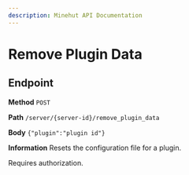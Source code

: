 ```yaml
---
description: Minehut API Documentation
---
```


# Remove Plugin Data

## Endpoint

**Method** `POST`

**Path** `/server/{server-id}/remove_plugin_data`

**Body** `{"plugin":"plugin id"}`

**Information** Resets the configuration file for a plugin.

Requires authorization.
